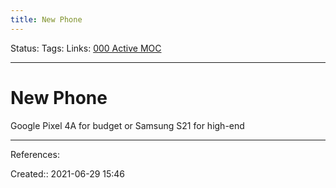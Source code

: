 ```yaml
---
title: New Phone
---
```

Status:
Tags: 
Links: [000 Active MOC](out/000-active-moc.md)
___
# New Phone
Google Pixel 4A for budget or Samsung S21 for high-end
___
References:

Created:: 2021-06-29 15:46